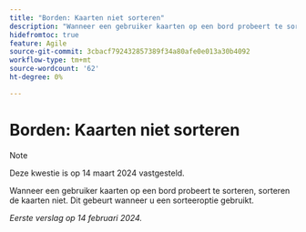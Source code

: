 ```yaml
---
title: "Borden: Kaarten niet sorteren"
description: "Wanneer een gebruiker kaarten op een bord probeert te sorteren, sorteren de kaarten niet. Dit gebeurt wanneer u een sorteeroptie gebruikt."
hidefromtoc: true
feature: Agile
source-git-commit: 3cbacf792432857389f34a80afe0e013a30b4092
workflow-type: tm+mt
source-wordcount: '62'
ht-degree: 0%

---
```



# Borden: Kaarten niet sorteren

>[!NOTE]
>
>Deze kwestie is op 14 maart 2024 vastgesteld.

Wanneer een gebruiker kaarten op een bord probeert te sorteren, sorteren de kaarten niet. Dit gebeurt wanneer u een sorteeroptie gebruikt.

_Eerste verslag op 14 februari 2024._
